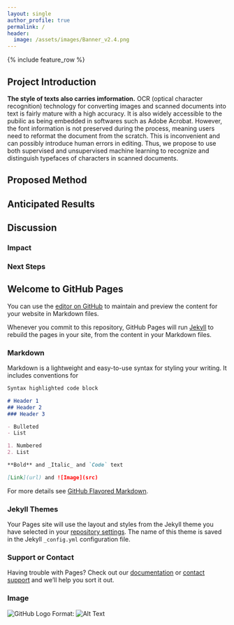 ```yaml
---
layout: single
author_profile: true
permalink: /
header:
  image: /assets/images/Banner_v2.4.png
---
```

{% include feature_row %}
## Project Introduction
**The style of texts also carries imformation.** OCR (optical character recognition) technology for converting images and scanned documents into text is fairly mature with a high accuracy. It is also widely accessible to the pubilic as being embedded in softwares such as Adobe Acrobat. However, the font information is not preserved during the process, meaning users need to reformat the document from the scratch. This is inconvenient and can possibly introduce human errors in editing. Thus, we propose to use both supervised and unsupervised machine learning to recognize and distinguish typefaces of characters in scanned documents.

## Proposed Method

## Anticipated Results

## Discussion
### Impact

### Next Steps

## Welcome to GitHub Pages

You can use the [editor on GitHub](https://github.com/chrisgrizzly/test/edit/master/index.md) to maintain and preview the content for your website in Markdown files.

Whenever you commit to this repository, GitHub Pages will run [Jekyll](https://jekyllrb.com/) to rebuild the pages in your site, from the content in your Markdown files.

### Markdown

Markdown is a lightweight and easy-to-use syntax for styling your writing. It includes conventions for

```markdown
Syntax highlighted code block

# Header 1
## Header 2
### Header 3

- Bulleted
- List

1. Numbered
2. List

**Bold** and _Italic_ and `Code` text

[Link](url) and ![Image](src)
```

For more details see [GitHub Flavored Markdown](https://guides.github.com/features/mastering-markdown/).

### Jekyll Themes

Your Pages site will use the layout and styles from the Jekyll theme you have selected in your [repository settings](https://github.com/chrisgrizzly/test/settings). The name of this theme is saved in the Jekyll `_config.yml` configuration file.

### Support or Contact

Having trouble with Pages? Check out our [documentation](https://help.github.com/categories/github-pages-basics/) or [contact support](https://github.com/contact) and we’ll help you sort it out.

### Image
![GitHub Logo](https://www.gettyimages.com/gi-resources/images/Embed/new/embed2.jpg)
Format: ![Alt Text](url)
